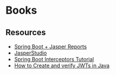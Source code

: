 # Books

## Resources 

* [Spring Boot + Jasper Reports](https://juliuskrah.com/blog/2018/04/30/sping-pdf-rest-api-with-jasperreports/)
* [JasperStudio](https://sourceforge.net/projects/jasperstudio/files/latest/download)
* [Spring Boot Interceptors Tutorial](https://o7planning.org/en/11689/spring-boot-interceptors-tutorial)
* [How to Create and verify JWTs in Java](https://stormpath.com/blog/jwt-java-create-verify)
